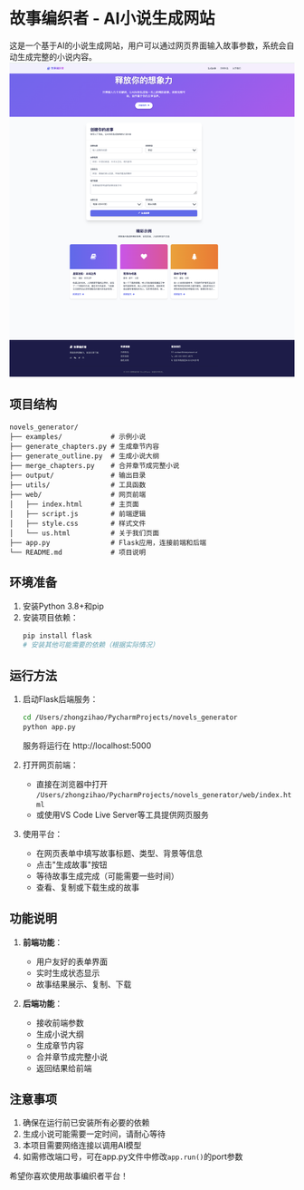 # 故事编织者 - AI小说生成网站

这是一个基于AI的小说生成网站，用户可以通过网页界面输入故事参数，系统会自动生成完整的小说内容。
![web.png](resources/web.png)
## 项目结构

```
novels_generator/
├── examples/            # 示例小说
├── generate_chapters.py # 生成章节内容
├── generate_outline.py  # 生成小说大纲
├── merge_chapters.py    # 合并章节成完整小说
├── output/              # 输出目录
├── utils/               # 工具函数
├── web/                 # 网页前端
│   ├── index.html       # 主页面
│   ├── script.js        # 前端逻辑
│   ├── style.css        # 样式文件
│   └── us.html          # 关于我们页面
├── app.py               # Flask应用，连接前端和后端
└── README.md            # 项目说明
```

## 环境准备

1. 安装Python 3.8+和pip
2. 安装项目依赖：
   ```bash
   pip install flask
   # 安装其他可能需要的依赖（根据实际情况）
   ```

## 运行方法

1. 启动Flask后端服务：
   ```bash
   cd /Users/zhongzihao/PycharmProjects/novels_generator
   python app.py
   ```
   服务将运行在 http://localhost:5000

2. 打开网页前端：
   - 直接在浏览器中打开 `/Users/zhongzihao/PycharmProjects/novels_generator/web/index.html`
   - 或使用VS Code Live Server等工具提供网页服务

3. 使用平台：
   - 在网页表单中填写故事标题、类型、背景等信息
   - 点击"生成故事"按钮
   - 等待故事生成完成（可能需要一些时间）
   - 查看、复制或下载生成的故事

## 功能说明

1. **前端功能**：
   - 用户友好的表单界面
   - 实时生成状态显示
   - 故事结果展示、复制、下载

2. **后端功能**：
   - 接收前端参数
   - 生成小说大纲
   - 生成章节内容
   - 合并章节成完整小说
   - 返回结果给前端

## 注意事项

1. 确保在运行前已安装所有必要的依赖
2. 生成小说可能需要一定时间，请耐心等待
3. 本项目需要网络连接以调用AI模型
4. 如需修改端口号，可在app.py文件中修改`app.run()`的port参数

希望你喜欢使用故事编织者平台！